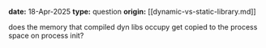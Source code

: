 **date:** 18-Apr-2025
**type:** question
**origin:** [[dynamic-vs-static-library.md]]

does the memory that compiled dyn libs occupy get copied to the process space
on process init?
